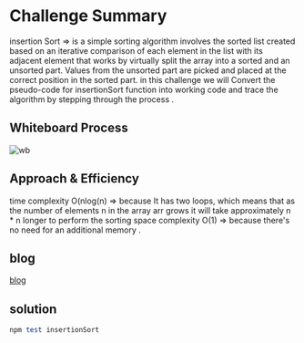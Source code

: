 # Challenge Summary

insertion Sort => is a simple sorting algorithm involves the sorted list created based on an iterative comparison of each element in the list with its adjacent element that works by virtually split the array into a sorted and an unsorted part. Values from the unsorted part are picked and placed at the correct position in the sorted part. 
in this challenge we will Convert the pseudo-code for insertionSort function  into working code  and  trace the algorithm by stepping through the process .


## Whiteboard Process 

![wb](https://user-images.githubusercontent.com/90922969/167196125-ef351cda-7e40-4610-ba60-b838a9c59b1d.jpg)


## Approach & Efficiency

  time complexity O(nlog(n) => because It has two loops, which means that as the number of elements n in the array arr grows it will take approximately n * n longer to perform the sorting 
  space complexity O(1) => because there's no need for an  additional memory .
  
## blog
[blog](https://github.com/neveenaburomman/data-structures-and-algorithms/blob/main/javascript/insertionSort/BLOG.md)

## solution 
```ruby
npm test insertionSort
```
